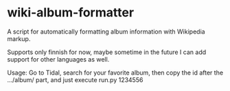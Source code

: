 # wiki-album-formatter
A script for automatically formatting album information with Wikipedia markup.

Supports only finnish for now, maybe sometime in the future I can add support for other languages as well.

Usage: Go to Tidal, search for your favorite album, then copy the id after the .../album/ part, and just execute run.py 1234556
